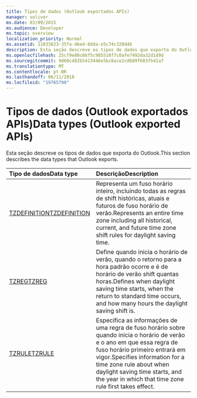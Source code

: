 ```yaml
---
title: Tipos de dados (Outlook exportados APIs)
manager: soliver
ms.date: 03/09/2015
ms.audience: Developer
ms.topic: overview
localization_priority: Normal
ms.assetid: 11833823-35fa-4bed-8dda-e5c74c320d46
description: Esta seção descreve os tipos de dados que exporta do Outlook.
ms.openlocfilehash: 25cf9e80c66f5c985510f7c0afe7492da32d1d9d
ms.sourcegitcommit: 9d60cd82b5413446e5bc8ace2cd689f683fb41a7
ms.translationtype: MT
ms.contentlocale: pt-BR
ms.lasthandoff: 06/11/2018
ms.locfileid: "19765798"
---
```

# <a name="data-types-outlook-exported-apis"></a><span data-ttu-id="1c7ea-103">Tipos de dados (Outlook exportados APIs)</span><span class="sxs-lookup"><span data-stu-id="1c7ea-103">Data types (Outlook exported APIs)</span></span>

<span data-ttu-id="1c7ea-104">Esta seção descreve os tipos de dados que exporta do Outlook.</span><span class="sxs-lookup"><span data-stu-id="1c7ea-104">This section describes the data types that Outlook exports.</span></span>
  
|<span data-ttu-id="1c7ea-105">**Tipo de dados**</span><span class="sxs-lookup"><span data-stu-id="1c7ea-105">**Data type**</span></span>|<span data-ttu-id="1c7ea-106">**Descrição**</span><span class="sxs-lookup"><span data-stu-id="1c7ea-106">**Description**</span></span>|
|:-----|:-----|
|[<span data-ttu-id="1c7ea-107">TZDEFINITION</span><span class="sxs-lookup"><span data-stu-id="1c7ea-107">TZDEFINITION</span></span>](tzdefinition.md) <br/> |<span data-ttu-id="1c7ea-108">Representa um fuso horário inteiro, incluindo todas as regras de shift históricas, atuais e futuros de fuso horário de verão.</span><span class="sxs-lookup"><span data-stu-id="1c7ea-108">Represents an entire time zone including all historical, current, and future time zone shift rules for daylight saving time.</span></span>  <br/> |
|[<span data-ttu-id="1c7ea-109">TZREG</span><span class="sxs-lookup"><span data-stu-id="1c7ea-109">TZREG</span></span>](tzreg.md) <br/> |<span data-ttu-id="1c7ea-110">Define quando inicia o horário de verão, quando o retorno para a hora padrão ocorre e é de horário de verão shift quantas horas.</span><span class="sxs-lookup"><span data-stu-id="1c7ea-110">Defines when daylight saving time starts, when the return to standard time occurs, and how many hours the daylight saving shift is.</span></span>  <br/> |
|[<span data-ttu-id="1c7ea-111">TZRULE</span><span class="sxs-lookup"><span data-stu-id="1c7ea-111">TZRULE</span></span>](tzrule.md) <br/> |<span data-ttu-id="1c7ea-112">Especifica as informações de uma regra de fuso horário sobre quando inicia o horário de verão e o ano em que essa regra de fuso horário primeiro entrará em vigor.</span><span class="sxs-lookup"><span data-stu-id="1c7ea-112">Specifies information for a time zone rule about when daylight saving time starts, and the year in which that time zone rule first takes effect.</span></span>  <br/> |
   

